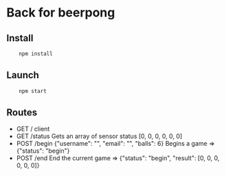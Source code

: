 # Back for beerpong

## Install

```bash
    npm install
```

## Launch

```bash
    npm start
```

## Routes

* GET / client
* GET /status Gets an array of sensor status [0, 0, 0, 0, 0, 0]
* POST /begin {"username": "", "email": "", "balls": 6} Begins a game  => {"status": "begin"}
* POST /end End the current game  => {"status": "begin", "result": [0, 0, 0, 0, 0, 0]}